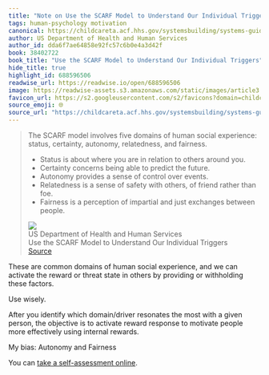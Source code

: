 ```yaml
---
title: "Note on Use the SCARF Model to Understand Our Individual Triggers via US Department of Health and Human Services"
tags: human-psychology motivation
canonical: https://childcareta.acf.hhs.gov/systemsbuilding/systems-guides/leadership/scarf-model
author: US Department of Health and Human Services
author_id: dda6f7ae64858e92fc57c6b0e4a3d42f
book: 38402722
book_title: "Use the SCARF Model to Understand Our Individual Triggers"
hide_title: true
highlight_id: 688596506
readwise_url: https://readwise.io/open/688596506
image: https://readwise-assets.s3.amazonaws.com/static/images/article3.5c705a01b476.png
favicon_url: https://s2.googleusercontent.com/s2/favicons?domain=childcareta.acf.hhs.gov
source_emoji: 🌐
source_url: "https://childcareta.acf.hhs.gov/systemsbuilding/systems-guides/leadership/scarf-model#:~:text=The%20SCARF%20model,exchanges%20between%20people."
---
```


> The SCARF model involves five domains of human social experience: status, certainty, autonomy, relatedness, and fairness.
> 
> - Status is about where you are in relation to others around you.
> - Certainty concerns being able to predict the future.
> - Autonomy provides a sense of control over events.
> - Relatedness is a sense of safety with others, of friend rather than foe.
> - Fairness is a perception of impartial and just exchanges between people.
> <div class="quoteback-footer"><div class="quoteback-avatar"><img class="mini-favicon" src="https://s2.googleusercontent.com/s2/favicons?domain=childcareta.acf.hhs.gov"></div><div class="quoteback-metadata"><div class="metadata-inner"><span style="display:none">FROM:</span><div aria-label="US Department of Health and Human Services" class="quoteback-author"> US Department of Health and Human Services</div><div aria-label="Use the SCARF Model to Understand Our Individual Triggers" class="quoteback-title"> Use the SCARF Model to Understand Our Individual Triggers</div></div></div><div class="quoteback-backlink"><a target="_blank" aria-label="go to the full text of this quotation" rel="noopener" href="https://childcareta.acf.hhs.gov/systemsbuilding/systems-guides/leadership/scarf-model#:~:text=The%20SCARF%20model,exchanges%20between%20people." class="quoteback-arrow"> Source</a></div></div>

These are common domains of human social experience, and we can activate the reward or threat state in others by providing or withholding these factors.

Use wisely.

After you identify which domain/driver resonates the most with a given person, the objective is to activate reward response to motivate people more effectively using internal rewards.

My bias: Autonomy and Fairness

You can [take a self-assessment online](https://neuroleadership.com/research/tools/nli-scarf-assessment/).
